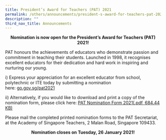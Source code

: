 ```yaml
---
title: President’s Award for Teachers (PAT) 2021
permalink: /others/announcements/president-s-award-for-teachers-pat-2021
description: ""
third_nav_title: Announcements
---
```

<p style="text-align: center;"><strong>Nomination is now open for the President&rsquo;s Award for Teachers (PAT) 2021!</strong></p>
<p>PAT honours the achievements of educators who demonstrate passion and commitment in teaching their students. Launched in 1998, it recognises excellent educators for their dedication and hard work in inspiring and nurturing our young.</p>
<p>i)&nbsp;Express your appreciation for an excellent educator from school, polytechnic or ITE today by submitting a nomination here:&nbsp;<a href="https://go.gov.sg/pat2021" target="_blank" rel="noopener">go.gov.sg/pat2021</a></p>
<p>ii) Alternatively, if you would like to download and print a copy of the nomination form, please click here:&nbsp;<a title="PAT Nomination Form 2021" href="https://academyofsingaporeteachers.moe.edu.sg/docs/default-source/professional-recognition-docs/president's-award-for-teachers-documents/pat-nomination-form-2021.pdf?sfvrsn=b2ec850b_0" target="_blank" rel="noopener">PAT Nomination Form 2021(.pdf, 684.44 KB)</a></p>
<p>Please&nbsp;mail&nbsp;the completed printed nomination forms to the PAT Secretariat, at the Academy of Singapore Teachers, 2 Malan Road, Singapore 109433.</p>
<p style="text-align: center;"><strong>Nomination closes on&nbsp;Tuesday, 26 January 2021!</strong></p>